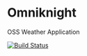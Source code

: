 # Omniknight
OSS Weather Application 

[![Build Status](https://travis-ci.org/6thsolution/EasyMVP.svg?branch=master)](travis-ci.org/aaraashkhan/Omniknight-android) 
